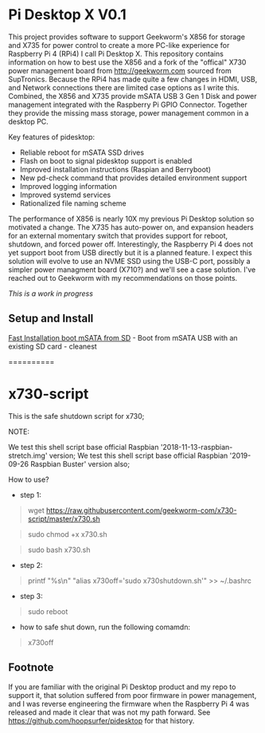 Pi Desktop X V0.1
=================
This project provides software to support Geekworm's X856 for storage and X735 for power control to create a more PC-like experience for Raspberry Pi 4 (RPi4) I call Pi Desktop X.  This repository contains information on how to best use the X856 and a fork of the "offical" X730 power management board from http://geekworm.com sourced from SupTronics.  Because the RPi4 has made quite a few changes in HDMI, USB, and Network connections there are limited case options as I write this.  Combined, the X856 and X735 provide mSATA USB 3 Gen 1 Disk and power management integrated with the Raspberry Pi GPIO Connector.  Together they provide the missing mass storage, power management common in a desktop PC.   

Key features of pidesktop:
- Reliable reboot for mSATA SSD drives
- Flash on boot to signal pidesktop support is enabled
- Improved installation instructions (Raspian and Berryboot)
- New pd-check command that provides detailed environment support
- Improved logging information
- Improved systemd services
- Rationalized file naming scheme

The performance of X856 is nearly 10X my previous Pi Desktop solution so motivated a change.  The X735 has auto-power on, and expansion headers for an external momentary switch that provides support for reboot, shutdown, and forced power off. Interestingly, the Raspberry Pi 4 does not yet support boot from USB directly but it is a planned feature.  I expect this solution will evolve to use an NVME SSD using the USB-C port, possibly a simpler power managment board (X710?) and we'll see a case solution.  I've reached out to Geekworm with my recommendations on those points.

*This is a work in progress*

Setup and Install
-----------------
[Fast Installation boot mSATA from SD](install.md) - Boot from mSATA USB with an existing SD card - cleanest

==========

# x730-script
This is the safe shutdown script for x730;

NOTE:

We test this shell script base official Raspbian '2018-11-13-raspbian-stretch.img' version;
We test this shell script base official Raspbian '2019-09-26 Raspbian Buster' version also;

How to use?

* step 1:
> wget https://raw.githubusercontent.com/geekworm-com/x730-script/master/x730.sh

> sudo chmod +x x730.sh

> sudo bash x730.sh

* step 2:

> printf "%s\\n" "alias x730off='sudo x730shutdown.sh'" >> ~/.bashrc

* step 3:
> sudo reboot

* how to safe shut down, run the following comamdn:
> x730off


Footnote
--------
If you are familiar with the original Pi Desktop product and my repo to support it, that solution suffered from poor firmware in power management, and I was reverse engineering the firmware when the Raspberry Pi 4 was released and made it clear that was not my path forward.  See https://github.com/hoopsurfer/pidesktop for that history.
